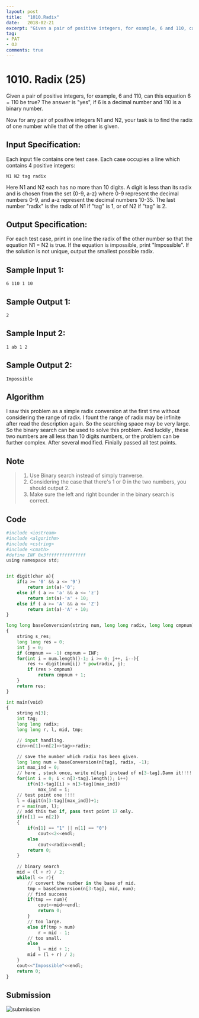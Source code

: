```yaml
---
layout: post
title:  "1010.Radix"
date:   2018-02-21
excerpt: "Given a pair of positive integers, for example, 6 and 110, can this equation 6 = 110 be true? The answer is "yes", if 6 is a decimal number and 110 is a binary number. "
tag:
- PAT 
- OJ
comments: true
---
```


# 1010. Radix (25)
Given a pair of positive integers, for example, 6 and 110, can this equation 6 = 110 be true? The answer is "yes", if 6 is a decimal number and 110 is a binary number.  
  
Now for any pair of positive integers N1 and N2, your task is to find the radix of one number while that of the other is given.  

## Input Specification:

Each input file contains one test case. Each case occupies a line which contains 4 positive integers:  
```
N1 N2 tag radix  
```
Here N1 and N2 each has no more than 10 digits. A digit is less than its radix and is chosen from the set {0-9, a-z} where 0-9 represent the decimal numbers 0-9, and a-z represent the decimal numbers 10-35. The last number "radix" is the radix of N1 if "tag" is 1, or of N2 if "tag" is 2.

## Output Specification:

For each test case, print in one line the radix of the other number so that the equation N1 = N2 is true. If the equation is impossible, print "Impossible". If the solution is not unique, output the smallest possible radix.

## Sample Input 1:
```
6 110 1 10
```
## Sample Output 1:
```
2
```
## Sample Input 2:
```
1 ab 1 2
```
## Sample Output 2:
```
Impossible
```


## Algorithm  

I saw this problem as a simple radix conversion at the first time without considering the range of radix. I fount the range of radix  may be infinite after read the description again. So the searching space may be very large. So the binary search can be used to solve this problem. And luckily , these two numbers are all less than 10 digits numbers, or the problem can be further complex. After several modified. Finially passed all test points. 

## Note

> 1. Use Binary search instead of simply tranverse.
> 2. Considering the case that there's 1 or 0 in the two numbers, you should output 2.
> 3. Make sure the left and right bounder in the binary search is correct.

## Code

```python
#include <iostream>
#include <algorithm>
#include <cstring>
#include <cmath>
#define INF 0x3fffffffffffffff
using namespace std;


int digit(char a){
    if(a >= '0' && a <= '9')
        return int(a)-'0';
    else if ( a >= 'a' && a <= 'z')
        return int(a)-'a' + 10;
    else if ( a >= 'A' && a <= 'Z')
        return int(a)-'A' + 10;
}

long long baseConversion(string num, long long radix, long long cmpnum)
{
    string s_res;
    long long res = 0;
    int j = 0;
    if (cmpnum == -1) cmpnum = INF;
    for(int i = num.length()-1; i >= 0; j++, i--){
        res += digit(num[i]) * pow(radix, j);
        if (res > cmpnum)
            return cmpnum + 1;
    }
    return res;
}

int main(void)
{
    string n[3];
    int tag;
    long long radix;
    long long r, l, mid, tmp;

    // input handling.
    cin>>n[1]>>n[2]>>tag>>radix;

    // save the number which radix has been given.
    long long num = baseConversion(n[tag], radix, -1);
    int max_ind = 0;
    // here , stuck once, write n[tag] instead of n[3-tag].Damn it!!!!.
    for(int i = 0; i < n[3-tag].length(); i++)
        if(n[3-tag][i] > n[3-tag][max_ind])
            max_ind = i;
    // test point one !!!!
    l = digit(n[3-tag][max_ind])+1;
    r = max(num, l);
    // add this two if, pass test point 17 only.
    if(n[1] == n[2])
    {
        if(n[1] == "1" || n[1] == "0")
            cout<<2<<endl;
        else
            cout<<radix<<endl;
        return 0;
    }
    
    // binary search
    mid = (l + r) / 2;
    while(l <= r){
        // convert the number in the base of mid.
        tmp = baseConversion(n[3-tag], mid, num);
        // find success
        if(tmp == num){
            cout<<mid<<endl;
            return 0;
        }
        // too large.
        else if(tmp > num)
            r = mid - 1;
        // too small.
        else
            l = mid + 1;
        mid = (l + r) / 2;
    }
    cout<<"Impossible"<<endl;
    return 0;
}
```

## Submission
![submission](https://raw.githubusercontent.com/RunningIkkyu/runningikkyu.github.com/master/assets/img/PAT/1010-submission.PNG)
